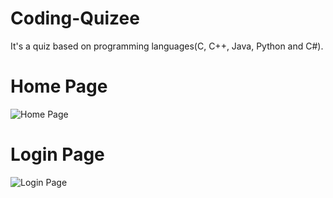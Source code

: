 # Coding-Quizee
It's a quiz based on programming languages(C, C++, Java, Python and C#).

# Home Page
![Home Page](https://user-images.githubusercontent.com/87319402/147824434-8c5b9410-6afa-4637-aff3-b8a05cb12ecd.png)


# Login Page
![Login Page](https://user-images.githubusercontent.com/87319402/147824508-11c24fe1-3245-448d-8400-9122157656d4.png)

